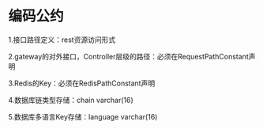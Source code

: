 # 编码公约

1.接口路径定义：rest资源访问形式

2.gateway的对外接口，Controller层级的路径：必须在RequestPathConstant声明

3.Redis的Key：必须在RedisPathConstant声明

4.数据库链类型存储：chain varchar(16)

5.数据库多语言Key存储：language varchar(16)